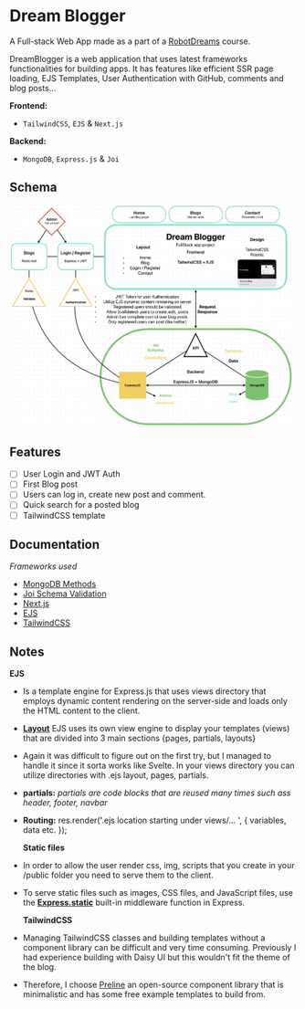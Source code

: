 # Dream Blogger

A Full-stack Web App made as a part of a [RobotDreams](https://github.com/nightguarder/RobotDreams.git) course.

DreamBlogger is a web application that uses latest frameworks functionalities for building apps. It has features like efficient SSR page loading, EJS Templates, User Authentication with GitHub, comments and blog posts...

__Frontend:__
- `TailwindCSS`, `EJS` & `Next.js`

__Backend:__
- `MongoDB`, ``Express.js`` & `Joi`

## Schema

![Schema](docs/fullstack_scheme.png )

## Features

- [ ] User Login and JWT Auth
- [ ] First Blog post
- [ ] Users can log in, create new post and comment.
- [ ] Quick search for a posted blog
- [ ] TailwindCSS template

## Documentation
*Frameworks used*
- [MongoDB Methods](https://github.com/nightguarder/DreamBlogger.git)
- [Joi Schema Validation](https://joi.dev/api/?v=17.9.1)
- [Next.js](https://nextjs.org/docs)
- [EJS](https://ejs.co)
- [TailwindCSS](https://tailwindcss.com/docs/installation/using-postcss)

## Notes

__EJS__ 
- Is a template engine for Express.js that uses views directory that employs dynamic content rendering on the server-side and loads only the HTML content to the client.
- **[Layout](https://www.npmjs.com/package/express-ejs-layouts)** EJS uses its own view engine to display your templates (views) that are divided into 3 main sections {pages, partials, layouts}
- Again it was difficult to figure out on the first try, but I managed to handle it since it sorta works like Svelte. In your views directory you can utilize directories with .ejs layout, pages, partials.
- **partials:** *partials are code blocks that are reused many times such ass header, footer, navbar*
- **Routing:** res.render('.ejs location starting under views/... ', { variables, data etc. });


  __Static files__
- In order to allow the user render css, img, scripts that you create in your /public folder you need to serve them to the client.
- To serve static files such as images, CSS files, and JavaScript files, use the **[Express.static](https://expressjs.com/en/starter/static-files.html)** built-in middleware function in Express.


  __TailwindCSS__
- Managing TailwindCSS classes and building templates without a component library can be difficult and very time consuming. Previously I had experience building with Daisy UI but this wouldn't fit the theme of the blog.
- Therefore, I choose [Preline](https://preline.co/index.html) an open-source component library that is minimalistic and has some free example templates to build from.